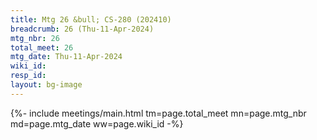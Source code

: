 ```yaml
---
title: Mtg 26 &bull; CS-280 (202410)
breadcrumb: 26 (Thu-11-Apr-2024)
mtg_nbr: 26
total_meet: 26
mtg_date: Thu-11-Apr-2024
wiki_id: 
resp_id: 
layout: bg-image
---
```


{%- include meetings/main.html
    tm=page.total_meet
    mn=page.mtg_nbr
    md=page.mtg_date
    ww=page.wiki_id
-%}
